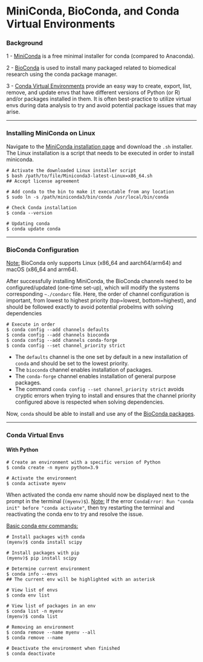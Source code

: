 # MiniConda, BioConda, and Conda Virtual Environments

### Background
1 - [MiniConda](https://docs.anaconda.com/distro-or-miniconda/) is a free minimal installer for conda (compared to Anaconda).

2 - [BioConda](https://bioconda.github.io/) is used to install many packaged related to biomedical research using the conda package manager. 

3 - [Conda Virtual Environments](https://conda.io/projects/conda/en/latest/user-guide/tasks/manage-environments.html) provide an easy way to create, export, list, remove, and update envs that have different versions of Python (or R) and/or packages installed in them. It is often best-practice to utilize virtual envs during data analysis to try and avoid potential package issues that may arise. 

-------------------------------------------------------------------------------------------------------------------------------------------

### Installing MiniConda on Linux
Navigate to the [MiniConda installation page](https://docs.anaconda.com/miniconda/miniconda-install/) and download the `.sh` installer. The Linux installation is a script that needs to be executed in order to install miniconda. 
```
# Activate the downloaded Linux installer script
$ bash /path/to/file/Miniconda3-latest-Linux=x86_64.sh
## Accept license agreement

# Add conda to the bin to make it executable from any location
$ sudo ln -s /path/miniconda3/bin/conda /usr/local/bin/conda

# Check Conda installation
$ conda --version

# Updating conda
$ conda update conda
```

--------------------------------------------------------------------------------------------------------------------------------------------

### BioConda Configuration
<ins>Note:</ins> BioConda only supports Linux (x86_64 and aarch64/arm64) and macOS (x86_64 and arm64). 

After successfully installing MiniConda, the BioConda channels need to be configured/updated (one-time set-up), which will modify the systems corresponding `~./condarc` file. Here, the order of channel configuration is important, from lowest to highest priority (top=lowest, bottom=highest), and should be followed exactly to avoid potential probelms with solving dependencies
```
# Execute in order
$ conda config --add channels defaults
$ conda config --add channels bioconda
$ conda config --add channels conda-forge
$ conda config --set channel_priority strict
```
+ The `defaults` channel is the one set by default in a new installation of `conda` and should be set to the lowest priority.
+ The `bioconda` channel enables installation of packages.
+ The `conda-forge` channel enables installation of general purpose packages.
+ The command `conda config --set channel_priority strict` avoids cryptic errors when trying to install and ensures that the channel priority configured above is respected when solving dependencies.

Now, `conda` should be able to install and use any of the [BioConda packages](https://bioconda.github.io/conda-package_index.html).

---------------------------------------------------------------------------------------------------------------------------------------

### Conda Virtual Envs
#### With Python 

```
# Create an environment with a specific version of Python
$ conda create -n myenv python=3.9

# Activate the environment
$ conda activate myenv
```
When activated the conda env name should now be displayed next to the prompt in the terminal (`(myenv)$`). 
<ins>Note:</ins> If the error `CondaError: Run "conda init" before "conda activate"`, then try restarting the terminal and reactivating the conda env to try and resolve the issue. 

<ins>Basic conda env commands:</ins> 
```
# Install packages with conda
(myenv)$ conda install scipy

# Install packages with pip
(myenv)$ pip install scipy

# Determine current environment
$ conda info --envs
## The current env will be highlighted with an asterisk

# View list of envs
$ conda env list

# View list of packages in an env
$ conda list -n myenv
(myenv)$ conda list

# Removing an environment
$ conda remove --name myenv --all
$ conda remove --name 

# Deactivate the environment when finished
$ conda deactivate 
```












